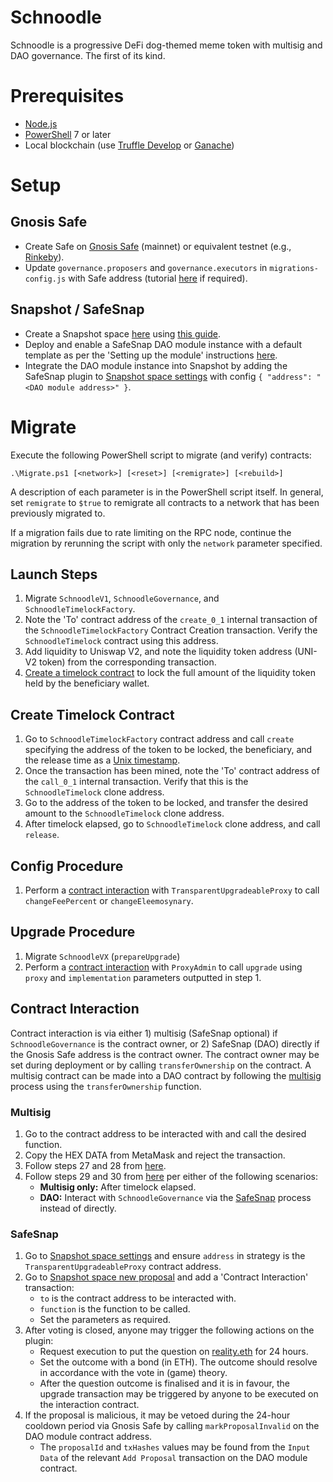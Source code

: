 # Schnoodle
Schnoodle is a progressive DeFi dog-themed meme token with multisig and DAO governance. The first of its kind.

# Prerequisites
- [Node.js](https://nodejs.org/)
- [PowerShell](https://docs.microsoft.com/en-us/powershell/scripting/install/installing-powershell-core-on-windows) 7 or later
- Local blockchain (use [Truffle Develop](https://www.trufflesuite.com/docs/truffle/getting-started/using-truffle-develop-and-the-console#truffle-develop) or [Ganache](https://www.trufflesuite.com/ganache))

# Setup
## Gnosis Safe
- Create Safe on [Gnosis Safe](https://gnosis-safe.io/app) (mainnet) or equivalent testnet (e.g., [Rinkeby](https://rinkeby.gnosis-safe.io/app)).
- Update `governance.proposers` and `governance.executors` in `migrations-config.js` with Safe address (tutorial [here](https://forum.openzeppelin.com/t/tutorial-on-using-a-gnosis-safe-multisig-with-a-timelock-to-upgrade-contracts-and-use-functions-in-a-proxy-contract/7272) if required).

## Snapshot / SafeSnap
- Create a Snapshot space [here](https://snapshot.org/#/setup) using [this guide](https://docs.snapshot.org/spaces/create).
- Deploy and enable a SafeSnap DAO module instance with a default template as per the 'Setting up the module' instructions [here](https://github.com/gnosis/dao-module/blob/main/docs/setup_guide.md#setting-up-the-module).
- Integrate the DAO module instance into Snapshot by adding the SafeSnap plugin to [Snapshot space settings](https://snapshot.org/#/schnoodle.eth/settings) with config `{ "address": "<DAO module address>" }`.

# Migrate
Execute the following PowerShell script to migrate (and verify) contracts:
```
.\Migrate.ps1 [<network>] [<reset>] [<remigrate>] [<rebuild>]
```
A description of each parameter is in the PowerShell script itself. In general, set `remigrate` to `$true` to remigrate all contracts to a network that has been previously migrated to.

If a migration fails due to rate limiting on the RPC node, continue the migration by rerunning the script with only the `network` parameter specified.

## Launch Steps
1. Migrate `SchnoodleV1`, `SchnoodleGovernance`, and `SchnoodleTimelockFactory`.
1. Note the 'To' contract address of the `create_0_1` internal transaction of the `SchnoodleTimelockFactory` Contract Creation transaction. Verify the `SchnoodleTimelock` contract using this address.
1. Add liquidity to Uniswap V2, and note the liquidity token address (UNI-V2 token) from the corresponding transaction.
1. [Create a timelock contract](#create-timelock-contract) to lock the full amount of the liquidity token held by the beneficiary wallet.

## Create Timelock Contract
1. Go to `SchnoodleTimelockFactory` contract address and call `create` specifying the address of the token to be locked, the beneficiary, and the release time as a [Unix timestamp](https://www.unixtimestamp.com).
1. Once the transaction has been mined, note the 'To' contract address of the `call_0_1` internal transaction. Verify that this is the `SchnoodleTimelock` clone address.
1. Go to the address of the token to be locked, and transfer the desired amount to the `SchnoodleTimelock` clone address.
1. After timelock elapsed, go to `SchnoodleTimelock` clone address, and call `release`.

## Config Procedure
1. Perform a [contract interaction](#contract-interaction) with `TransparentUpgradeableProxy` to call `changeFeePercent` or `changeEleemosynary`.

## Upgrade Procedure
1. Migrate `SchnoodleVX` (`prepareUpgrade`)
1. Perform a [contract interaction](#contract-interaction) with `ProxyAdmin` to call `upgrade` using `proxy` and `implementation` parameters outputted in step 1.

## Contract Interaction
Contract interaction is via either 1) multisig (SafeSnap optional) if `SchnoodleGovernance` is the contract owner, or 2) SafeSnap (DAO) directly if the Gnosis Safe address is the contract owner. The contract owner may be set during deployment or by calling `transferOwnership` on the contract. A multisig contract can be made into a DAO contract by following the [multisig](#multisig) process using the `transferOwnership` function.

### Multisig
1. Go to the contract address to be interacted with and call the desired function.
1. Copy the HEX DATA from MetaMask and reject the transaction.
1. Follow steps 27 and 28 from [here](https://forum.openzeppelin.com/t/tutorial-on-using-a-gnosis-safe-multisig-with-a-timelock-to-upgrade-contracts-and-use-functions-in-a-proxy-contract/7272).
1. Follow steps 29 and 30 from [here](https://forum.openzeppelin.com/t/tutorial-on-using-a-gnosis-safe-multisig-with-a-timelock-to-upgrade-contracts-and-use-functions-in-a-proxy-contract/7272) per either of the following scenarios:
    * **Multisig only:** After timelock elapsed.
    * **DAO:** Interact with `SchnoodleGovernance` via the [SafeSnap](#safesnap) process instead of directly.

### SafeSnap
1. Go to [Snapshot space settings](https://snapshot.org/#/schnoodle.eth/settings) and ensure `address` in strategy is the `TransparentUpgradeableProxy` contract address.
1. Go to [Snapshot space new proposal](https://snapshot.org/#/schnoodle.eth/create) and add a 'Contract Interaction' transaction:
    * `to` is the contract address to be interacted with.
    * `function` is the function to be called.
    * Set the parameters as required.
1. After voting is closed, anyone may trigger the following actions on the plugin:
    * Request execution to put the question on [reality.eth](https://reality.eth.link/app/) for 24 hours.
    * Set the outcome with a bond (in ETH). The outcome should resolve in accordance with the vote in (game) theory.
    * After the question outcome is finalised and it is in favour, the upgrade transaction may be triggered by anyone to be executed on the interaction contract.
1. If the proposal is malicious, it may be vetoed during the 24-hour cooldown period via Gnosis Safe by calling `markProposalInvalid` on the DAO module contract address.
    * The `proposalId` and `txHashes` values may be found from the `Input Data` of the relevant `Add Proposal` transaction on the DAO module contract.